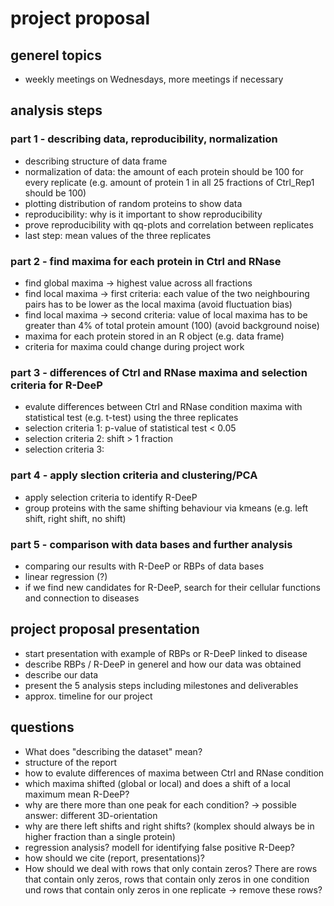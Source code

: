 # project proposal


## generel topics
- weekly meetings on Wednesdays, more meetings if necessary


## analysis steps
### part 1 - describing data, reproducibility, normalization
- describing structure of data frame
- normalization of data: the amount of each protein should be 100 for every replicate (e.g. amount of protein 1 in all 25 fractions of Ctrl_Rep1 should be 100)
- plotting distribution of random proteins to show data
- reproducibility: why is it important to show reproducibility
- prove reproducibility with qq-plots and correlation between replicates
- last step: mean values of the three replicates 
### part 2 - find maxima for each protein in Ctrl and RNase
- find global maxima -> highest value across all fractions
- find local maxima -> first criteria: each value of the two neighbouring pairs has to be lower as the local maxima (avoid fluctuation bias)
- find local maxima -> second criteria: value of local maxima has to be greater than 4% of total protein amount (100) (avoid background noise)
- maxima for each protein stored in an R object (e.g. data frame)
- criteria for maxima could change during project work 
### part 3 - differences of Ctrl and RNase maxima and selection criteria for R-DeeP
- evalute differences between Ctrl and RNase condition maxima with statistical test (e.g. t-test) using the three replicates
- selection criteria 1: p-value of statistical test < 0.05
- selection criteria 2: shift > 1 fraction
- selection criteria 3: 
### part 4 - apply slection criteria and clustering/PCA
- apply selection criteria to identify R-DeeP 
- group proteins with the same shifting behaviour via kmeans (e.g. left shift, right shift, no shift)
### part 5 - comparison with data bases and further analysis
- comparing our results with R-DeeP or RBPs of data bases
- linear regression (?)
- if we find new candidates for R-DeeP, search for their cellular functions and connection to diseases 


## project proposal presentation
- start presentation with example of RBPs or R-DeeP linked to disease
- describe RBPs / R-DeeP in generel and how our data was obtained
- describe our data
- present the 5 analysis steps including milestones and deliverables 
- approx. timeline for our project


## questions
- What does "describing the dataset" mean?
- structure of the report
- how to evalute differences of maxima between Ctrl and RNase condition
- which maxima shifted (global or local) and does a shift of a local maximum mean R-DeeP?
- why are there more than one peak for each condition? -> possible answer: different 3D-orientation
- why are there left shifts and right shifts? (komplex should always be in higher fraction than a single protein)
- regression analysis? modell for identifying false positive R-Deep?
- how should we cite (report, presentations)?
- How should we deal with rows that only contain zeros? There are rows that contain only zeros, rows that contain only zeros in one condition und rows that contain only zeros in one replicate -> remove these rows?